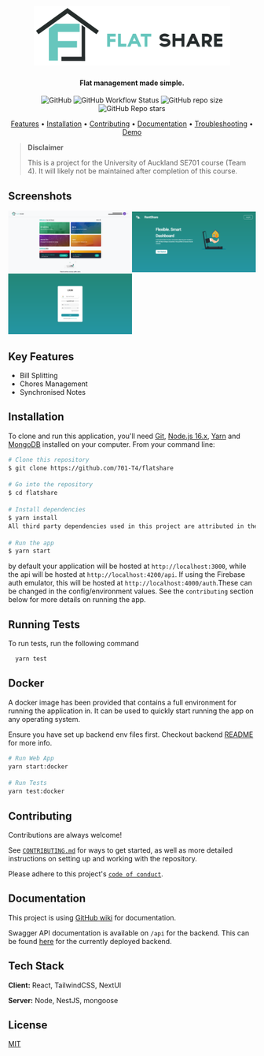 <h1 align="center">
  <br>
  <img src="./resources/logo-text.svg?raw=true&sanitize=true" alt="FlatShare" width="400">
</h1>

<h4 align="center">Flat management made simple.</h4>

<p align="center">
  <img alt="GitHub" src="https://img.shields.io/badge/license-MIT-blue">
  <img alt="GitHub Workflow Status" src="https://img.shields.io/github/workflow/status/701-T4/flatshare/PR%20Check?label=tests&logo=github&style=flat-square">
  <img alt="GitHub repo size" src="https://img.shields.io/github/repo-size/701-T4/flatshare?style=flat-square">
  <img alt="GitHub Repo stars" src="https://img.shields.io/github/stars/701-T4/flatshare?logo=github&style=flat-square">
</p>

<p align="center">
  <a href="#key-features">Features</a> •
  <a href="#installation">Installation</a> •
  <a href="#contributing">Contributing</a> •
  <a href="https://github.com/701-T4/flatshare/wiki">Documentation</a> •
  <a href="https://github.com/701-T4/flatshare/wiki/Trouble-Shooting">Troubleshooting</a> •
  <a href="https://flat-split.web.app/">Demo</a>
</p>

> **Disclaimer**
>
> This is a project for the University of Auckland SE701 course (Team 4). It will likely not be maintained after completion of this course.

## Screenshots

<!--https://felixhayashi.github.io/ReadmeGalleryCreatorForGitHub/-->

<img src="./resources/sc-1.png?raw=true" width="50%" alt="dashboard screenshot"></img><img src="./resources/sc-2.png?raw=true" width="50%" alt="home screenshot"></img>
<img src="./resources/sc-3.png?raw=true" width="50%" alt="login screenshot"></img>

## Key Features

- Bill Splitting
- Chores Management
- Synchronised Notes

## Installation

To clone and run this application, you'll need [Git](https://git-scm.com), [Node.js 16.x](https://nodejs.org/en/download/), [Yarn](https://yarnpkg.com/getting-started/install) and [MongoDB](https://www.mongodb.com/try/download/community) installed on your computer. From your command line:

```bash
# Clone this repository
$ git clone https://github.com/701-T4/flatshare

# Go into the repository
$ cd flatshare

# Install dependencies
$ yarn install
All third party dependencies used in this project are attributed in the LICENSE-3RD-PARTY files. The files are generated automatically when there is an update to the dependencies used.

# Run the app
$ yarn start
```

by default your application will be hosted at `http://localhost:3000`, while the
api will be hosted at `http://localhost:4200/api`. If using the Firebase auth
emulator, this will be hosted at `http://localhost:4000/auth`.These can be changed
in the config/environment values. See the `contributing` section below for more
details on running the app.

## Running Tests

To run tests, run the following command

```bash
  yarn test
```

## Docker

A docker image has been provided that contains a full environment for running the application in. It can be used to quickly start running the app on any operating system.

Ensure you have set up backend env files first. Checkout backend [README](/packages/backend/README.md) for more info.

```bash
# Run Web App
yarn start:docker

# Run Tests
yarn test:docker
```

## Contributing

Contributions are always welcome!

See [`CONTRIBUTING.md`](/CONTRIBUTING.md) for ways to get started, as well as more detailed instructions on setting up and working with the repository.

Please adhere to this project's [`code of conduct`](/CODE_OF_CONDUCT.md).

## Documentation

This project is using [GitHub wiki](https://github.com/701-T4/flatshare/wiki) for documentation.

Swagger API documentation is available on `/api` for the backend. This can be found [here](https://flat-share-api.herokuapp.com/api) for the currently deployed backend.

## Tech Stack

**Client:** React, TailwindCSS, NextUI

**Server:** Node, NestJS, mongoose

## License

[MIT](https://choosealicense.com/licenses/mit/)

